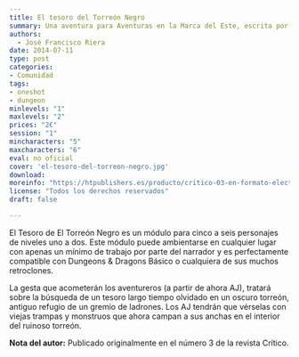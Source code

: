 ```yaml
---
title: El tesoro del Torreón Negro
summary: Una aventura para Aventuras en la Marca del Este, escrita por José Francisco Riera, en la que un abandonado torreón resultará no estar tan abandonado.
authors:
  - José Francisco Riera
date: 2014-07-11
type: post
categories:
- Comunidad
tags:
- oneshot
- dungeon
minlevels: "1"
maxlevels: "2"
prices: "2€"
session: "1"
mincharacters: "5"
maxcharacters: "6"
eval: no oficial
cover: 'el-tesoro-del-torreon-negro.jpg'
download:
moreinfo: "https://htpublishers.es/producto/critico-03-en-formato-electronico/"
license: "Todos los derechos reservados"
draft: false

---
```


El Tesoro de El Torreón Negro es un módulo para cinco a seis personajes de niveles uno a dos. Este módulo puede ambientarse en cualquier lugar con apenas un mínimo de trabajo por parte del narrador y es perfectamente compatible con Dungeons & Dragons Básico o cualquiera de sus muchos retroclones.

La gesta que acometerán los aventureros (a partir de ahora AJ), tratará sobre la búsqueda de un tesoro largo tiempo olvidado en un oscuro torreón, antiguo refugio de un gremio de ladrones. Los AJ tendrán que vérselas con viejas trampas y monstruos que ahora campan a sus anchas en el interior del ruinoso torreón.

**Nota del autor:** Publicado originalmente en el número 3 de la revista Crítico.
